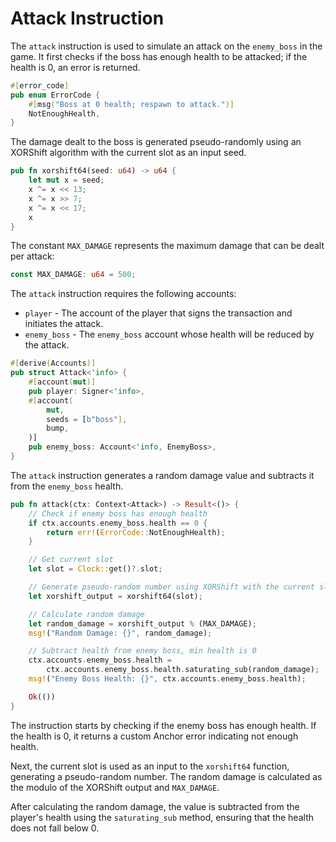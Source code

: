 # Attack Instruction

The `attack` instruction is used to simulate an attack on the `enemy_boss` in the game. It first checks if the boss has enough health to be attacked; if the health is 0, an error is returned.

```rust
#[error_code]
pub enum ErrorCode {
    #[msg("Boss at 0 health; respawn to attack.")]
    NotEnoughHealth,
}
```

The damage dealt to the boss is generated pseudo-randomly using an XORShift algorithm with the current slot as an input seed.

```rust
pub fn xorshift64(seed: u64) -> u64 {
    let mut x = seed;
    x ^= x << 13;
    x ^= x >> 7;
    x ^= x << 17;
    x
}
```

The constant `MAX_DAMAGE` represents the maximum damage that can be dealt per attack:

```rust
const MAX_DAMAGE: u64 = 500;
```

The `attack` instruction requires the following accounts:

- `player` - The account of the player that signs the transaction and initiates the attack.
- `enemy_boss` - The `enemy_boss` account whose health will be reduced by the attack.

```rust
#[derive(Accounts)]
pub struct Attack<'info> {
    #[account(mut)]
    pub player: Signer<'info>,
    #[account(
        mut,
        seeds = [b"boss"],
        bump,
    )]
    pub enemy_boss: Account<'info, EnemyBoss>,
}
```

The `attack` instruction generates a random damage value and subtracts it from the `enemy_boss` health.

```rust
pub fn attack(ctx: Context<Attack>) -> Result<()> {
    // Check if enemy boss has enough health
    if ctx.accounts.enemy_boss.health == 0 {
        return err!(ErrorCode::NotEnoughHealth);
    }

    // Get current slot
    let slot = Clock::get()?.slot;

    // Generate pseudo-random number using XORShift with the current slot as seed
    let xorshift_output = xorshift64(slot);

    // Calculate random damage
    let random_damage = xorshift_output % (MAX_DAMAGE);
    msg!("Random Damage: {}", random_damage);

    // Subtract health from enemy boss, min health is 0
    ctx.accounts.enemy_boss.health =
        ctx.accounts.enemy_boss.health.saturating_sub(random_damage);
    msg!("Enemy Boss Health: {}", ctx.accounts.enemy_boss.health);

    Ok(())
}
```

The instruction starts by checking if the enemy boss has enough health. If the health is 0, it returns a custom Anchor error indicating not enough health.

Next, the current slot is used as an input to the `xorshift64` function, generating a pseudo-random number. The random damage is calculated as the modulo of the XORShift output and `MAX_DAMAGE`.

After calculating the random damage, the value is subtracted from the player's health using the `saturating_sub` method, ensuring that the health does not fall below 0.
